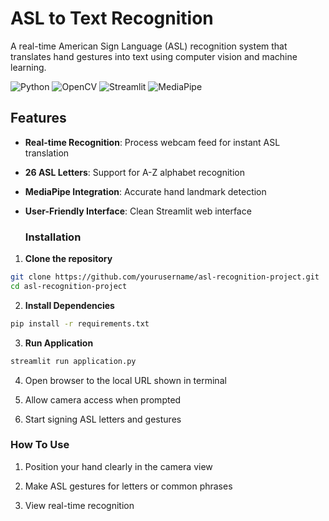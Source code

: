 # ASL to Text Recognition

A real-time American Sign Language (ASL) recognition system that translates hand gestures into text using computer vision and machine learning.


![Python](https://img.shields.io/badge/Python-3.8%2B-blue)
![OpenCV](https://img.shields.io/badge/OpenCV-4.8-green)
![Streamlit](https://img.shields.io/badge/UI-Streamlit-red)
![MediaPipe](https://img.shields.io/badge/ML-MediaPipe-orange)


## Features

- **Real-time Recognition**: Process webcam feed for instant ASL translation
- **26 ASL Letters**: Support for A-Z alphabet recognition
- **MediaPipe Integration**: Accurate hand landmark detection
- **User-Friendly Interface**: Clean Streamlit web interface

  ### Installation

1. **Clone the repository**
```bash
git clone https://github.com/yourusername/asl-recognition-project.git
cd asl-recognition-project
```


2. **Install Dependencies**
```bash
pip install -r requirements.txt
```


3. **Run Application**
```bash
streamlit run application.py
```

4. Open browser to the local URL shown in terminal

5. Allow camera access when prompted

6. Start signing ASL letters and gestures
   

### How To Use

1. Position your hand clearly in the camera view

2. Make ASL gestures for letters or common phrases

3. View real-time recognition


   

